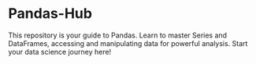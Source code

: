 # Pandas-Hub
This repository is your guide to Pandas. Learn to master Series and DataFrames, accessing and manipulating data for powerful analysis. Start your data science journey here!
